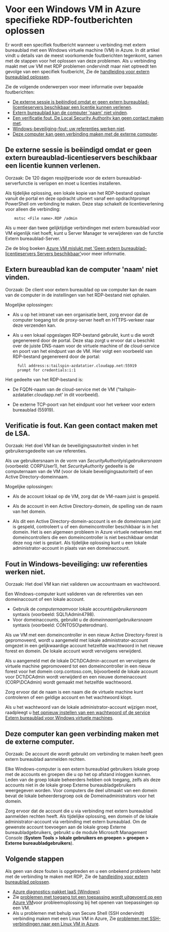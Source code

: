 <properties
    pageTitle="Specifieke foutberichten RDP voor Azure VMs | Microsoft Azure"
    description="Specifieke foutberichten die kunnen worden weergegeven wanneer u probeert om een virtuele Windows-computer verbinding met extern bureaublad gebruiken in Azure begrijpen"
    keywords="Extern bureaublad fout, fout, verbinding met extern bureaublad, kan geen verbinding met de VM, probleemoplossing extern bureaublad"
    services="virtual-machines-windows"
    documentationCenter=""
    authors="iainfoulds"
    manager="timlt"
    editor=""
    tags="top-support-issue,azure-service-management,azure-resource-manager"/>

<tags
    ms.service="virtual-machines-windows"
    ms.workload="infrastructure-services"
    ms.tgt_pltfrm="vm-windows"
    ms.devlang="na"
    ms.topic="support-article"
    ms.date="10/14/2016"
    ms.author="iainfou"/>

# <a name="troubleshooting-specific-rdp-error-messages-to-a-windows-vm-in-azure"></a>Voor een Windows VM in Azure specifieke RDP-foutberichten oplossen
Er wordt een specifiek foutbericht wanneer u verbinding met extern bureaublad met een Windows virtuele machine (VM) in Azure. In dit artikel vindt u details van de meest voorkomende foutberichten tegenkomt, samen met de stappen voor het oplossen van deze problemen. Als u verbinding maakt met uw VM met RDP problemen ondervindt maar niet optreedt ten gevolge van een specifiek foutbericht, Zie de [handleiding voor extern bureaublad oplossen](virtual-machines-windows-troubleshoot-rdp-connection.md).

Zie de volgende onderwerpen voor meer informatie over bepaalde foutberichten:

- [De externe sessie is beëindigd omdat er geen extern bureaublad-licentieservers beschikbaar een licentie kunnen verlenen](#rdplicense).
- [Extern bureaublad kan de computer 'naam' niet vinden](#rdpname).
- [Een verificatie fout. De Local Security Authority kan geen contact maken met](#rdpauth).
- [Windows-beveiliging-fout: uw referenties werken niet](#wincred).
- [Deze computer kan geen verbinding maken met de externe computer](#rdpconnect).

<a id="rdplicense"></a>
## <a name="the-remote-session-was-disconnected-because-there-are-no-remote-desktop-license-servers-available-to-provide-a-license"></a>De externe sessie is beëindigd omdat er geen extern bureaublad-licentieservers beschikbaar een licentie kunnen verlenen.

Oorzaak: De 120 dagen respijtperiode voor de extern bureaublad-serverfunctie is verlopen en moet u licenties installeren.

Als tijdelijke oplossing, een lokale kopie van het RDP-bestand opslaan vanuit de portal en deze opdracht uitvoert vanaf een opdrachtprompt PowerShell om verbinding te maken. Deze stap schakelt de licentieverlening voor alleen die verbinding:

        mstsc <File name>.RDP /admin

Als u meer dan twee gelijktijdige verbindingen met extern bureaublad voor VM eigenlijk niet hoeft, kunt u Server Manager te verwijderen van de functie Extern bureaublad-Server.

Zie de blog boeken [Azure VM mislukt met 'Geen extern bureaublad-licentieservers Servers beschikbaar'](https://blogs.msdn.microsoft.com/mast/2014/01/21/rdp-to-azure-vm-fails-with-no-remote-desktop-license-servers-available/)voor meer informatie.

<a id="rdpname"></a>
## <a name="remote-desktop-cant-find-the-computer-name"></a>Extern bureaublad kan de computer 'naam' niet vinden.

Oorzaak: De client voor extern bureaublad op uw computer kan de naam van de computer in de instellingen van het RDP-bestand niet ophalen.

Mogelijke oplossingen:

- Als u op het intranet van een organisatie bent, zorg ervoor dat de computer toegang tot de proxy-server heeft en HTTPS-verkeer naar deze verzenden kan.

- Als u een lokaal opgeslagen RDP-bestand gebruikt, kunt u die wordt gegenereerd door de portal. Deze stap zorgt u ervoor dat u beschikt over de juiste DNS-naam voor de virtuele machine of de cloud-service en poort van het eindpunt van de VM. Hier volgt een voorbeeld van RDP-bestand gegenereerd door de portal:

        full address:s:tailspin-azdatatier.cloudapp.net:55919
        prompt for credentials:i:1

Het gedeelte van het RDP-bestand is:
- De FQDN-naam van de cloud-service met de VM ("tailspin-azdatatier.cloudapp.net' in dit voorbeeld).

- De externe TCP-poort van het eindpunt voor het verkeer voor extern bureaublad (55919).

<a id="rdpauth"></a>
## <a name="an-authentication-error-has-occurred-the-local-security-authority-cannot-be-contacted"></a>Verificatie is fout. Kan geen contact maken met de LSA.

Oorzaak: Het doel VM kan de beveiligingsautoriteit vinden in het gebruikersgedeelte van uw referenties.

Als uw gebruikersnaam in de vorm van *SecurityAuthority*is\\*gebruikersnaam* (voorbeeld: CORP\User1), het *SecurityAuthority* gedeelte is de computernaam van de VM (voor de lokale beveiligingsautoriteit) of een Active Directory-domeinnaam.

Mogelijke oplossingen:

- Als de account lokaal op de VM, zorg dat de VM-naam juist is gespeld.

- Als de account in een Active Directory-domein, de spelling van de naam van het domein.

- Als dit een Active Directory-domein-account is en de domeinnaam juist is gespeld, controleert u of een domeincontroller beschikbaar is in het domein. Het is een algemeen probleem in Azure virtuele netwerken met domeincontrollers die een domeincontroller is niet beschikbaar omdat deze nog niet is gestart. Als tijdelijke oplossing kunt u een lokale administrator-account in plaats van een domeinaccount.

<a id="wincred"></a>
## <a name="windows-security-error-your-credentials-did-not-work"></a>Fout in Windows-beveiliging: uw referenties werken niet.

Oorzaak: Het doel VM kan niet valideren uw accountnaam en wachtwoord.

Een Windows-computer kunt valideren van de referenties van een domeinaccount of een lokale account.

- Gebruik de *computernaam*voor lokale accounts\\*gebruikersnaam* syntaxis (voorbeeld: SQL1\Admin4798).
- Voor domeinaccounts, gebruikt u de *domeinnaam*\\*gebruikersnaam* syntaxis (voorbeeld: CONTOSO\peterodman).

Als uw VM met een domeincontroller in een nieuw Active Directory-forest is gepromoveerd, wordt u aangemeld met lokale administrator-account omgezet in een gelijkwaardige account hetzelfde wachtwoord in het nieuwe forest en domein. De lokale account wordt vervolgens verwijderd.

Als u aangemeld met de lokale DC1\DCAdmin-account en vervolgens de virtuele machine gepromoveerd tot een domeincontroller in een nieuw forest voor het domein corp.contoso.com, bijvoorbeeld de lokale account voor DC1\DCAdmin wordt verwijderd en een nieuwe domeinaccount (CORP\DCAdmin) wordt gemaakt met hetzelfde wachtwoord.

Zorg ervoor dat de naam is een naam die de virtuele machine kunt controleren of een geldige account en het wachtwoord klopt.

Als u het wachtwoord van de lokale administrator-account wijzigen moet, raadpleegt u [het opnieuw instellen van een wachtwoord of de service Extern bureaublad voor Windows virtuele machines](virtual-machines-windows-reset-rdp.md).

<a id="rdpconnect"></a>
## <a name="this-computer-cant-connect-to-the-remote-computer"></a>Deze computer kan geen verbinding maken met de externe computer.

Oorzaak: De account die wordt gebruikt om verbinding te maken heeft geen extern bureaublad aanmelden rechten.

Elke Windows-computer is een extern bureaublad gebruikers lokale groep met de accounts en groepen die u op het op afstand inloggen kunnen. Leden van de groep lokale beheerders hebben ook toegang, zelfs als deze accounts niet in de lokale groep Externe bureaubladgebruikers weergegeven worden. Voor computers die deel uitmaakt van een domein bevat de lokale beheerdersgroep ook de Domeinadministrators voor het domein.

Zorg ervoor dat de account die u via verbinding met extern bureaublad aanmelden rechten heeft. Als tijdelijke oplossing, een domein of de lokale administrator-account via verbinding met extern bureaublad. Om de gewenste account toevoegen aan de lokale groep Externe bureaubladgebruikers, gebruikt u de module Microsoft Management Console (**System Tools > lokale gebruikers en groepen > groepen > Externe bureaubladgebruikers**).


## <a name="next-steps"></a>Volgende stappen
Als geen van deze fouten is opgetreden en u een onbekend probleem hebt met de verbinding te maken met RDP, Zie de [handleiding voor extern bureaublad oplossen](virtual-machines-windows-troubleshoot-rdp-connection.md).

- [Azure diagnostics-pakket IaaS (Windows)](https://home.diagnostics.support.microsoft.com/SelfHelp?knowledgebaseArticleFilter=2976864)
- Zie [problemen met toegang tot een toepassing wordt uitgevoerd op een Azure VM](virtual-machines-linux-troubleshoot-app-connection.md)voor probleemoplossing bij het openen van toepassingen op een VM.
- Als u problemen met behulp van Secure Shell (SSH ondervindt) verbinding maken met een Linux VM in Azure, Zie [problemen met SSH-verbindingen naar een Linux VM in Azure](virtual-machines-linux-troubleshoot-ssh-connection.md).